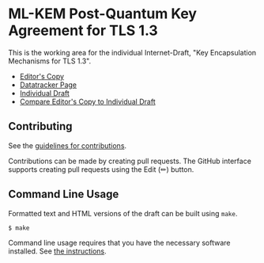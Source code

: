 # ML-KEM Post-Quantum Key Agreement for TLS 1.3

This is the working area for the individual Internet-Draft, "Key Encapsulation Mechanisms for TLS 1.3".

* [Editor's Copy](https://dconnolly.github.io/draft-connolly-tls-kems/#go.draft-connolly-tls-mlkem-key-exchange.html)
* [Datatracker Page](https://datatracker.ietf.org/doc/draft-connolly-tls-mlkem-key-exchange)
* [Individual Draft](https://datatracker.ietf.org/doc/html/draft-connolly-tls-mlkem-key-exchange)
* [Compare Editor's Copy to Individual Draft](https://dconnolly.github.io/draft-connolly-tls-mlkem-key-exchange/#go.draft-connolly-tls-mlkem-key-exchange.diff)


## Contributing

See the
[guidelines for contributions](https://github.com/dconnolly/draft-connolly-tls-mlkem-key-exchange/blob/main/CONTRIBUTING.md).

Contributions can be made by creating pull requests.
The GitHub interface supports creating pull requests using the Edit (✏) button.


## Command Line Usage

Formatted text and HTML versions of the draft can be built using `make`.

```sh
$ make
```

Command line usage requires that you have the necessary software installed.  See
[the instructions](https://github.com/martinthomson/i-d-template/blob/main/doc/SETUP.md).
